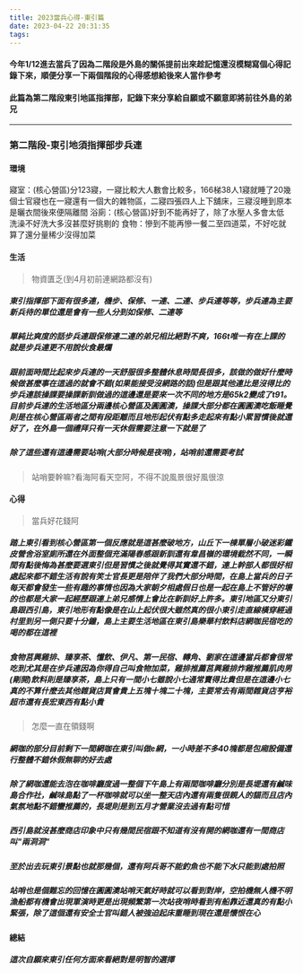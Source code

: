 ```yaml
---
title: 2023當兵心得-東引篇
date: 2023-04-22 20:31:35
tags:
---
```

#### 今年1/12進去當兵了因為二階段是外島的關係提前出來趁記憶還沒模糊寫個心得記錄下來，順便分享一下兩個階段的心得感想給後來人當作參考

#### 此篇為第二階段東引地區指揮部，記錄下來分享給自願或不願意即將前往外島的弟兄

---

### 第二階段-東引地須指揮部步兵連

#### 環境

寢室：(核心營區)分123寢，一寢比較大人數會比較多，166梯38人1寢就睡了20幾個士官寢也在一寢還有一個大的雜物區，二寢四張四人上下舖床，三寢沒睡到原本是曬衣間後來便隔離間
浴廁：(核心營區)好到不能再好了，除了水壓人多會太低洗澡不好洗大多沒甚麼好挑剔的
食物：慘到不能再慘一餐二至四道菜，不好吃就算了還分量稀少沒得加菜

#### 生活

>物資匱乏(到4月初前連網路都沒有)

##### 東引指揮部下面有很多連，機步、保修、一連、二連、步兵連等等，步兵連為主要新兵待的單位還是會有一些人分到如保修、二連等

##### 單純比爽度的話步兵連跟保修連二連的弟兄相比絕對不爽，166t唯一有在上課的就是步兵連更不用說伙食最爛

##### 跟前面時間比起來步兵連的一天舒服很多整體休息時間長很多，該做的做好什麼時候做甚麼事在這過的就會不錯(如果能接受沒網路的話)但是跟其他連比是沒得比的步兵連該操課要操課新訓做過的這邊還是要來一次不同的地方是65k2變成了t91。目前步兵連的生活地區分兩邊核心營區及圓圓澳，操課大部分都在圓圓澳吃飯睡覺則是在核心營區兩者之間有段距離而且地形起伏有點多走起來有點小累習慣後就還好了，在外島一個禮拜只有一天休假需要注意一下就是了

##### 除了這些還有這邊需要站哨(大部分時候是夜哨)，站哨前還需要考試

>站哨要幹嘛?看海阿看天空阿，不得不說風景很好風很涼

#### 心得

>當兵好花錢阿

##### 踏上東引看到核心營區第一個反應就是這甚麼破地方，山丘下一棟單層小破迷彩鐵皮營舍浴室廁所還在外面整個充滿陽春感跟新訓還有韋昌嶺的環境截然不同，一瞬間有點後悔為甚麼要選東引但是習慣之後就覺得其實還不錯，連上幹部人都很好相處起來都不錯生活有說有笑士官長更是陪伴了我們大部分時間，在島上當兵的日子每天都會發生一些有趣的事情也因為大家朝夕相處假日也是一起在島上不管好的壞的也都是大家一起經歷跟連上弟兄感情上會比在新訓好上許多。東引地區又分東引島跟西引島，東引地形有點像是在山上起伏很大雖然真的很小東引走直線橫穿經過村里到另一側只要十分鐘，島上主要生活地區在東引島樂華村飲料店網咖民宿吃的喝的都在這裡

##### 食物莒興雞排、臻享茶、懂飲、伊凡、第一民宿、轉角、劉家在這邊當兵都會很常吃到尤其是在步兵連因為你得自己叫食物加菜，雞排推薦莒興雞排炸雞推薦肌肉男(剛開)飲料則是臻享茶，島上只有一間小七雖說小七通常賣得比貴但是在這邊小七真的不算什麼去其他雜貨店買會貴上五塊十塊二十塊，主要常去有兩間雜貨店亨裕超市還有長宏東西有點小貴

>怎麼一直在領錢啊

##### 網咖的部分目前剩下一間網咖在東引叫做e網，一小時差不多40塊都是包廂設備還行整體不錯休假無聊的好去處

##### 除了網咖還能去泡在咖啡廳度過一整個下午島上有兩間咖啡廳分別是長堤還有鹹味島合作社，鹹味島點了一杯咖啡就可以坐一整天店內還有兩隻很親人的貓而且店內氣氛地點不錯蠻推薦的，長堤則是到五月才營業沒去過有點可惜

##### 西引島就沒甚麼商店印象中只有幾間民宿跟不知道有沒有開的網咖還有一間商店叫"兩洞洞"

##### 至於出去玩東引景點也就那幾個，還有阿兵哥不能釣魚也不能下水只能到處拍照

##### 站哨也是個難忘的回憶在圓圓澳站哨天氣好時就可以看到對岸，空拍機無人機不明漁船都有機會出現軍演時更是出現頻繁第一次站夜哨時看到有船靠近還真的有點小緊張，除了這個還有安全士官叫錯人被強迫起床重睡到現在還是懷恨在心

#### 總結

##### 這次自願來東引任何方面來看絕對是明智的選擇
